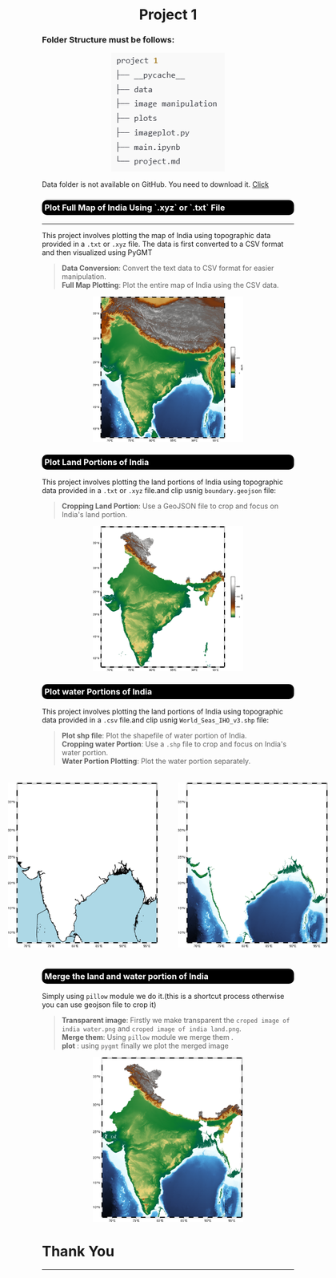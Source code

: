 <h1 style="text-align: center;">Project 1</h1>

### Folder Structure must be follows:

<!-- ![Folder Structure](./rough/image.png) -->
<div style="text-align: center;">
    <img src="./rough/image.png" alt="Folder Structure">
</div>
<p>Data folder is not available on GitHub. You need to download it.
<a href="https://drive.google.com/drive/folders/185s6GPg_lCsxFv08o4BXslnWhguH9wIt?usp=drive_link">Click</a>
</p>

<h3 style = "background-color :black; border-radius:10px; color :white; padding:5px;" >Plot Full Map of India Using `.xyz` or `.txt` File</h3>

---

This project involves plotting the map of India using topographic data provided in a `.txt` or `.xyz` file. The data is first converted to a CSV format and then visualized using PyGMT



> **Data Conversion**: Convert the text data to CSV format for easier manipulation.</br>
> **Full Map Plotting**: Plot the entire map of India using the CSV data.</br>

<div style="text-align: center;">
    <img src="./plots/Full%20image%20of%20india%20Topography.png" alt="Full Map of India Topography" width="300px">
</div>
<!-- --------------------------------------------------------- -->
<h3 style = "background-color :black; border-radius:10px; color :white; padding:5px;" >Plot Land Portions of India</h3>

This project involves plotting the land portions of India using topographic data provided in a `.txt` or `.xyz` file.and clip usnig `boundary.geojson` file:

> **Cropping Land Portion**: Use a GeoJSON file to crop and focus on India's land portion.
<!-- 2. **Water Portion Plotting**: Plot the water portion separately. -->
<!-- 3. **Shapefile Integration**: Integrate shapefiles to enhance the map with additional geographical features. -->
<!-- 4. **Merging Plots**: Merge the land and water plots together. (Note: Nepal, China, Bhutan, and Bangladesh are not included in the plot.) -->
<div style="text-align: center;">
    <img src="./plots/croped%20image%20of%20india%20land.png" alt="Full Map of India Topography" width="300px">
</div>
<!-- -------------------------------------------------------------- -->
<h3 style = "background-color :black; border-radius:10px; color :white; padding:5px;" >Plot water Portions of India</h3>

This project involves plotting the land portions of India using topographic data provided in a `.csv` file.and clip usnig `World_Seas_IHO_v3.shp` file:

> **Plot shp file**: Plot the shapefile of water portion of India.</br>
> **Cropping water Portion**: Use a `.shp` file to crop and focus on India's water portion.</br>
> **Water Portion Plotting**: Plot the water portion separately.
<!-- 3. **Shapefile Integration**: Integrate shapefiles to enhance the map with additional geographical features. -->
<!-- 4. **Merging Plots**: Merge the land and water plots together. (Note: Nepal, China, Bhutan, and Bangladesh are not included in the plot.) -->

<div style="text-align: center;justify-content:center; display:flex;width:300px;  margin: 0 auto;">
    <img style="padding:20px" src="./plots/croped image of india water.png" alt="water shape" width = "300px">
    <img style="padding:20px" src="./rough/output.png" alt="land" width = "300px">
</div>
<!-- ---------------------------------------------------------------------------------------------------------------------- -->
<h3 style = "background-color :black; border-radius:10px; color :white; padding:5px;" >Merge the land and water portion of India</h3>

Simply using `pillow` module we do it.(this is a shortcut process otherwise you can use geojson file to crop it)

> **Transparent image**: Firstly we make transparent the `croped image of india water.png` and `croped image of india land.png`.</br>
>**Merge them**: Using `pillow` module we merge them .</br>
>**plot** : using `pygmt` finally we plot the merged image</br>

<div style="text-align: center; width:300px; margin: 0 auto;">
    <img src="./rough/merged.png" alt="land" width="300px">
</div>

<h1>Thank You </h1>


---

